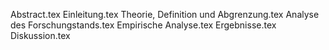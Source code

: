 Abstract.tex
Einleitung.tex
Theorie, Definition und Abgrenzung.tex
Analyse des Forschungstands.tex
Empirische Analyse.tex
Ergebnisse.tex
Diskussion.tex
